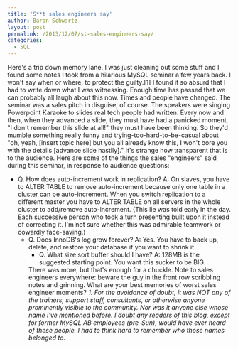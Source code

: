 ```yaml
---
title: 'S**t sales engineers say'
author: Baron Schwartz
layout: post
permalink: /2013/12/07/st-sales-engineers-say/
categories:
  - SQL
---
```

Here's a trip down memory lane. I was just cleaning out some stuff and I found some notes I took from a hilarious MySQL seminar a few years back. I won't say when or where, to protect the guilty.[1] 
I found it so absurd that I had to write down what I was witnessing. Enough time has passed that we can probably all laugh about this now. Times and people have changed. 
The seminar was a sales pitch in disguise, of course. The speakers were singing Powerpoint Karaoke to slides real tech people had written. Every now and then, when they advanced a slide, they must have had a panicked moment. "I don't remember this slide at all!" they must have been thinking. So they'd mumble something really funny and trying-too-hard-to-be-casual about "oh, yeah, [insert topic here] but you all already know this, I won't bore you with the details [advance slide hastily]." It's strange how transparent that is to the audience. 
Here are some of the things the sales "engineers" said during this seminar, in response to audience questions: 
*   Q. How does auto-increment work in replication? A: On slaves, you have to ALTER TABLE to remove auto-increment because only one table in a cluster can be auto-increment. When you switch replication to a different master you have to ALTER TABLE on all servers in the whole cluster to add/remove auto-increment. (This lie was told early in the day. Each successive person who took a turn presenting built upon it instead of correcting it. I'm not sure whether this was admirable teamwork or cowardly face-saving.) 
    *   Q. Does InnoDB's log grow forever? A: Yes. You have to back up, delete, and restore your database if you want to shrink it. 
        *   Q. What size sort buffer should I have? A: 128MB is the suggested starting point. You want this sucker to be BIG. </ul> 
            There was more, but that's enough for a chuckle. Note to sales engineers everywhere: beware the guy in the front row scribbling notes and grinning. 
            What are your best memories of worst sales engineer moments? 
            *1. For the avoidance of doubt, it was NOT any of the trainers, support staff, consultants, or otherwise anyone prominently visible to the community. Nor was it anyone else whose name I've mentioned before. I doubt any readers of this blog, except for former MySQL AB employees (pre-Sun), would have ever heard of these people. I had to think hard to remember who those names belonged to.*
